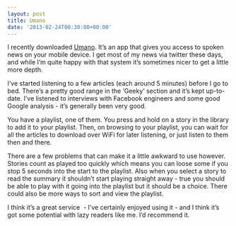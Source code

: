 ```yaml
---
layout: post
title: Umano
date: '2013-02-24T00:30:00+00:00'
---
```

I recently downloaded [Umano](http://umanoapp.com/). It’s an app that gives you
access to spoken news on your mobile device. I get most of my news via twitter
these days, and while I’m quite happy with that system it’s sometimes nicer to
get a little more depth.

I’ve started listening to a few articles (each around 5 minutes) before I go to
bed. There’s a pretty good range in the ‘Geeky’ section and it’s kept
up-to-date. I’ve listened to interviews with Facebook engineers and some good
Google analysis - it’s generally been very good.

You have a playlist, one of them. You press and hold on a story in the library
to add it to your playlist. Then, on browsing to your playlist, you can wait
for all the articles to download over WiFi for later listening, or just listen
to them then and there.

There are a few problems that can make it a little awkward to use however.
Stories count as played too quickly which means you can loose some if you stop
5 seconds into the start to the playlist. Also when you select a story to
read the summary it shouldn’t start playing straight away - true you should be
able to play with it going into the playlist but it should be a choice. There
could also be more ways to sort and view the playlist.

I think it’s a great service  - I’ve certainly enjoyed using it - and I think
it’s got some potential with lazy readers like me. I’d recommend it.
